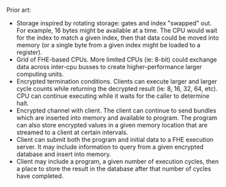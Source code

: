 Prior art:

 - Storage inspired by rotating storage: gates and index "swapped" out. For example, 16 bytes might be available at a time. The CPU
 would wait for the index to match a given index, then that data could be moved into memory (or a single byte from a given index 
 might be loaded to a register). 
 - Grid of FHE-based CPUs. More limited CPUs (ie: 8-bit) could exchange data across inter-cpu busses to create higher-performance larger
 computing units.
 - Encrypted termination conditions. Clients can execute larger and larger cycle counts while returning the decrypted result (ie: 8, 16, 32,
 64, etc). CPU can continue executing while it waits for the caller to determine halt.
 - Encrypted channel with client. The client can continue to send bundles which are inserted into memory and available to program. The 
 program can also store encrypted values in a given memory location that are streamed to a client at certain intervals.
 - Client can submit both the program and initial data to a FHE execution server. It may include information to query from a
 given encrypted database and insert into memory.
 - Client may include a program, a given number of execution cycles, then a place to store the result in the database after that number
 of cycles have completed.

